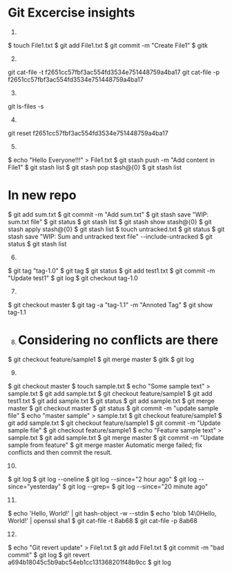 # Git Excercise insights
1.
$ touch File1.txt
$ git add File1.txt
$ git commit -m "Create File1"
$ gitk

2.
git cat-file -t f2651cc57fbf3ac554fd3534e751448759a4ba17
git cat-file -p f2651cc57fbf3ac554fd3534e751448759a4ba17

3.
git ls-files -s

4.
git reset f2651cc57fbf3ac554fd3534e751448759a4ba17

5.
$ echo "Hello Everyone!!!" > File1.txt
$ git stash push -m "Add content in File1"
$ git stash list
$ git stash pop stash@{0}
$ git stash list
 # In new repo
 $ git add sum.txt
$ git commit -m "Add sum.txt"
$ git stash save "WIP: sum.txt file"
$ git status
$ git stash list
$ git stash show stash@{0}
$ git stash apply stash@{0}
$ git stash list
$ touch untracked.txt
$ git status
$ git stash save "WIP: Sum and untracked text file" --include-untracked
$ git status
$ git stash list

6.
$ git tag "tag-1.0"
$ git tag
$ git status
$ git add test1.txt
$ git commit -m "Update test1"
$ git log
$ git checkout tag-1.0

7.
$ git checkout master
$ git tag -a "tag-1.1" -m "Annoted Tag"
$ git show tag-1.1

8. 
    # Considering no conflicts are there
$ git checkout feature/sample1
$ git merge master
$ gitk
$ git log

9.
$ git checkout master
$ touch sample.txt
$ echo "Some sample text" > sample.txt
$ git add sample.txt
$ git checkout feature/sample1
$ git add test1.txt
$ git add sample.txt
$ git status
$ git add sample.txt
$ git merge master
$ git checkout master
$ git status
$ git commit -m "update sample file"
$ echo "master sample" > sample.txt
$ git checkout feature/sample1
$ git add sample.txt
$ git checkout feature/sample1
$ git commit -m "Update sample file"
$ git checkout feature/sample1
$ echo "Feature sample text" > sample.txt
$ git add sample.txt
$ git merge master
$ git commit -m "Update sample from feature"
$ git merge master
Automatic merge failed; fix conflicts and then commit the result.


10.
$ git log
$ git log --oneline
$ git log --since="2 hour ago"
$ git log --since="yesterday"
$ git log --grep=<grep-regex>
$ git log --since="20 minute ago"

11.
$ echo 'Hello, World!' | git hash-object -w --stdin
$ echo 'blob 14\0Hello, World!' | openssl sha1
$ git cat-file -t 8ab68
$ git cat-file -p 8ab68

12.
$ echo "Git revert update" > File1.txt
$ git add File1.txt
$ git commit -m "bad commit"
$ git log
$ git revert a694b18045c5b9abc54eb1cc131368201f48b9cc
$ git log






